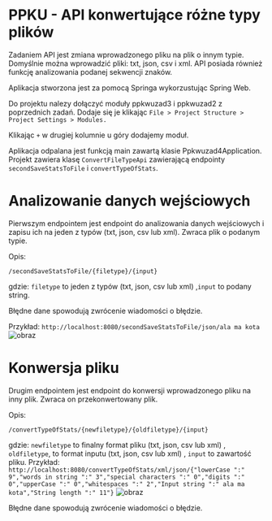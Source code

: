 # PPKU - API konwertujące różne typy plików

Zadaniem API jest zmiana wprowadzonego pliku na plik o innym typie. Domyślnie można wprowadzić pliki: txt, json, csv i xml.
API posiada również funkcję analizowania podanej sekwencji znaków.

Aplikacja stworzona jest za pomocą Springa wykorzustując Spring Web.

Do projektu nalezy dołączyć moduły ppkwuzad3 i ppkwuzad2 z poprzednich zadań. Dodaje się je klikając
```File > Project Structure > Project Settings > Modules.```

Klikając ```+``` w drugiej kolumnie u góry dodajemy moduł.

Aplikacja odpalana jest funkcją main zawartą klasie Ppkwuzad4Application. Projekt zawiera klasę ```ConvertFileTypeApi``` zawierającą endpointy ```secondSaveStatsToFile``` i ```convertTypeOfStats```.

# Analizowanie danych wejściowych

Pierwszym endpointem jest endpoint do analizowania danych wejściowych i zapisu ich na jeden z typów (txt, json, csv lub xml). Zwraca plik o podanym typie.

Opis:

```/secondSaveStatsToFile/{filetype}/{input}```

gdzie: 
```filetype``` to jeden z typów (txt, json, csv lub xml) ,```input``` to podany string.

Błędne dane spowodują zwrócenie wiadomości o błędzie.

Przykład:
```http://localhost:8080/secondSaveStatsToFile/json/ala ma kota ```
![obraz](saving.png)
# Konwersja pliku
Drugim endpointem jest endpoint do konwersji wprowadzonego pliku na inny plik. Zwraca on przekonwertowany plik.

Opis:

```/convertTypeOfStats/{newfiletype}/{oldfiletype}/{input}```

gdzie:
```newfiletype``` to finalny format pliku (txt, json, csv lub xml) , ```oldfiletype```, to format inputu (txt, json, csv lub xml) , ```input``` to zawartość pliku.
Przykład:
```http://localhost:8080/convertTypeOfStats/xml/json/{"lowerCase ":" 9","words in string ":" 3","special characters ":" 0","digits ":" 0","upperCase ":" 0","whitespaces ":" 2","Input string ":" ala ma kota","String length ":" 11"}```
![obraz](convert.png)


Błędne dane spowodują zwrócenie wiadomości o błędzie.
